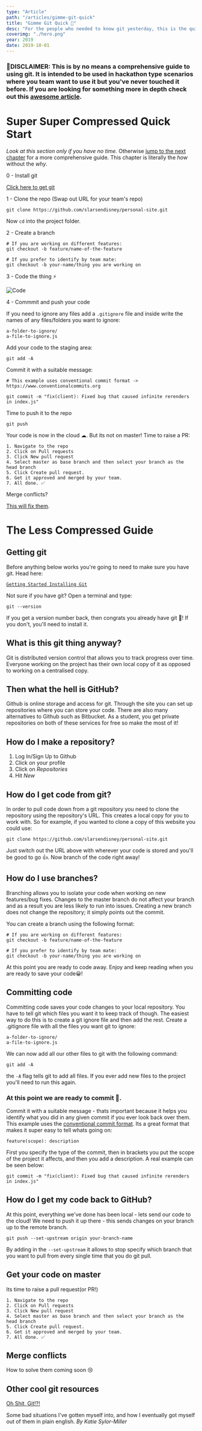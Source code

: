 ```yaml
---
type: "Article"
path: "/articles/gimme-git-quick"
title: "Gimme Git Quick 🏃‍"
desc: "For the people who needed to know git yesterday, this is the quickest git guide ever. It is intended to be used in hackathon type scenarios where you team want to use it but you've never touched it before. "
coverimg: "./hero.png"
year: 2019
date: 2019-10-01
---
```


### 🚨DISCLAIMER: This is by no means a comprehensive guide to using git. It is intended to be used in hackathon type scenarios where you team want to use it but you've never touched it before. If you are looking for something more in depth check out this [awesome article](https://medium.com/@george.seif94/a-full-tutorial-on-how-to-use-github-88466bac7d42).

<h1>Super Super Compressed Quick Start</h1>

*Look at this section only if you have no time.* Otherwise [jump to the next chapter](#0) for a more comprehensive guide. This chapter is literally the _how_ without the _why_.

0 - Install git

[Click here to get git](https://git-scm.com/book/en/v2/Getting-Started-Installing-Git )

1 - Clone the repo (Swap out URL for your team's repo)

```
git clone https://github.com/slarsendisney/personal-site.git

```
Now ``` cd ``` into the project folder.

2 - Create a branch

```
# If you are working on different features:
git checkout -b feature/name-of-the-feature

# If you prefer to identify by team mate:
git checkout -b your-name/thing you are working on
```

3 - Code the thing ⚡️

![Code](https://ik.imagekit.io/sld/code_8h0lMiPBd.gif)

4 - Commmit and push your code

If you need to ignore any files add a `.gitignore` file and inside write the names of any files/folders you want to ignore:
```
a-folder-to-ignore/
a-file-to-ignore.js
```
Add your code to the staging area:
```
git add -A
```
Commit it with a suitable message:
```
# This example uses conventional commit format -> https://www.conventionalcommits.org

git commit -m "fix(client): Fixed bug that caused infinite rerenders in index.js"
```
Time to push it to the repo
```
git push
```

Your code is now in the cloud ☁. But its not on master! Time to raise a PR:
```
1. Navigate to the repo
2. Click on Pull requests
3. Click New pull request
4. Select master as base branch and then select your branch as the head branch
5. Click Create pull request.
6. Get it approved and merged by your team.
7. All done. ✅
```

Merge conflicts?

[This will fix them](https://github.com/AgileVentures/MetPlus_PETS/wiki/Resolving-Pull-Request-merge-conflicts).

<h1>The Less Compressed Guide</h1>
<h2 id="0">Getting git</h2>
Before anything below works you're going to need to make sure you have git. Head here:

[``` Getting Started Installing Git ```](https://git-scm.com/book/en/v2/Getting-Started-Installing-Git )

Not sure if you have git? Open a terminal and type:

``` 
git --version 
```

If you get a version number back, then congrats you already have git 🎉! If you don't, you'll need to install it. 

<h2 id="1">What is this git thing anyway?</h2>

Git is distributed version control that allows you to track progress over time. Everyone working on the project has their own local copy of it as opposed to working on a centralised copy.

<h2>Then what the hell is GitHub?</h2>

Github is online storage and access for git. Through the site you can set up repositories where you can store your code. There are also many alternatives to Github such as Bitbucket. As a student, you get private repositories on both of these services for free so make the most of it!

<h2>How do I make a repository?</h2>

1. Log In/Sign Up to Github
2. Click on your profile
3. Click on _Repositories_
4. Hit _New_ 

<h2>How do I get code from git?</h2>

In order to pull code down from a git repository you need to clone the repository using the repository's URL. This creates a local copy for you to work with.  So for example, if you wanted to clone a copy of this website you could use:

```
git clone https://github.com/slarsendisney/personal-site.git 
```

Just switch out the URL above with wherever your code is stored and you'll be good to go 👍. Now branch of the code right away!

<h2>How do I use branches?</h2>

Branching allows you to isolate your code when working on new features/bug fixes. Changes to the master branch do not affect your branch and as a result you are less likely to run into issues. Creating a new branch does not change the repository; it simply points out the commit.

You can create a branch using the following format:
```
# If you are working on different features:
git checkout -b feature/name-of-the-feature

# If you prefer to identify by team mate:
git checkout -b your-name/thing you are working on
```

At this point you are ready to code away. Enjoy and keep reading when you are ready to save your code😀!

<h2>Committing code</h2>

Committing code saves your code changes to your local repository. You have to tell git which files you want it to keep track of though. The easiest way to do this is to create a git ignore file and then add the rest.
Create a .gitignore file with all the files you want git to ignore:
```
a-folder-to-ignore/
a-file-to-ignore.js
```

We can now add all our other files to git with the following command:
```
git add -A
```
the `-A` flag tells git to add all files. If you ever add new files to the project you'll need to run this again.

### At this point we are ready to commit 🎉.

Commit it with a suitable message - thats important because it helps you identify what you did in any given commit if you ever look back over them. This example uses the [conventional commit format](https://www.conventionalcommits.org). Its a great format that makes it super easy to tell whats going on:
```
feature(scope): description
```
First you specify the type of the commit, then in brackets you put the scope of the project it affects, and then you add a description. A real example can be seen below:
```
git commit -m "fix(client): Fixed bug that caused infinite rerenders in index.js"
```

<h2>How do I get my code back to GitHub?</h2>
At this point, everything we've done has been local - lets send our code to the cloud! We need to push it up there - this sends changes on your branch up to the remote branch.

```
git push --set-upstream origin your-branch-name
```

By adding in the `--set-upstream` it allows to stop specify which branch that you want to pull from every single time that you do git pull.
<h2>Get your code on master</h2>
Its time to raise a pull request(or PR!)

```
1. Navigate to the repo
2. Click on Pull requests
3. Click New pull request
4. Select master as base branch and then select your branch as the head branch
5. Click Create pull request.
6. Get it approved and merged by your team.
7. All done. ✅
```
<h2>Merge conflicts</h2>
How to solve them coming soon 😢

<h2>Other cool git resources</h2>

[Oh Shit, Git!?!](https://ohshitgit.com/)

Some bad situations I've gotten myself into, and how I eventually got myself out of them in plain english. 
_By Katie Sylor-Miller_